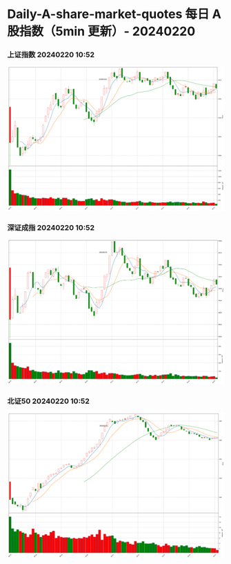 
# Daily-A-share-market-quotes 每日 A 股指数（5min 更新）- 20240220

### 上证指数 20240220 10:52
![](./fig/2024/2/20240220-sh000001.png)

### 深证成指 20240220 10:52
![](./fig/2024/2/20240220-sz399001.png)

### 北证50 20240220 10:52
![](./fig/2024/2/20240220-bj899050.png)
